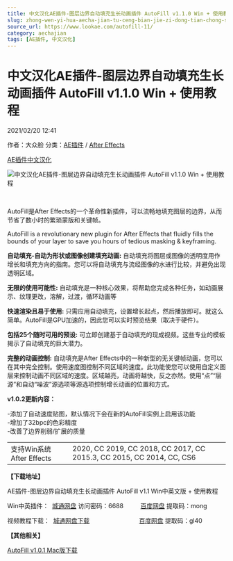 ```yaml
---
title: 中文汉化AE插件-图层边界自动填充生长动画插件 AutoFill v1.1.0 Win + 使用教程
slug: zhong-wen-yi-hua-aecha-jian-tu-ceng-bian-jie-zi-dong-tian-chong-sheng-chang-dong-hua-cha-jian-autofill-v1-1-0-win-shi-yong-jiao-cheng
source_url: https://www.lookae.com/autofill-11/
category: aechajian
tags: [AE插件, 中文汉化]
---
```

# 中文汉化AE插件-图层边界自动填充生长动画插件 AutoFill v1.1.0 Win + 使用教程

2021/02/20 12:41

作者：大众脸
分类：[AE插件](https://www.lookae.com/after-effects/aechajian/) / [After Effects](https://www.lookae.com/after-effects/)

[AE插件](https://www.lookae.com/tag/ae%e6%8f%92%e4%bb%b6/)[中文汉化](https://www.lookae.com/tag/%e4%b8%ad%e6%96%87%e6%b1%89%e5%8c%96/)

![中文汉化AE插件-图层边界自动填充生长动画插件 AutoFill v1.1.0 Win + 使用教程](https://www.lookae.com/wp-content/uploads/2020/09/AutoFill.jpg "中文汉化AE插件-图层边界自动填充生长动画插件 AutoFill v1.1.0 Win + 使用教程-LookAE.com")

[﻿﻿﻿](https://cloud.video.taobao.com//play/u/705956171/p/1/e/6/t/1/279977807409.mp4)

AutoFill是After Effects的一个革命性新插件，可以流畅地填充图层的边界，从而节省了数小时的繁琐蒙版和关键帧。

AutoFill is a revolutionary new plugin for After Effects that fluidly fills the bounds of your layer to save you hours of tedious masking & keyframing.

**自动填充-自动为形状或图像创建填充动画:** 自动填充将图层或图像的透明度用作增长和填充方向的指南。您可以将自动填充与流经图像的水进行比较，并避免出现透明区域。

**无限的使用可能性:** 自动填充是一种核心效果，将帮助您完成各种任务，如动画展示、纹理更改，溶解，过渡，循环动画等

**快速渲染且易于使用:** 只需应用自动填充，设置增长起点，然后播放即可。就这么简单。AutoFill是GPU加速的，因此您可以实时预览结果（取决于硬件）。

**包括25个随时可用的预设:** 可立即创建基于自动填充的现成视频。这些专业的模板揭示了自动填充的巨大潜力。

**完整的动画控制:** 自动填充是After Effects中的一种新型的无关键帧动画，您可以在其中完全控制。使用速度图控制不同区域的速度。此功能使您可以使用自定义图层来控制动画不同区域的速度。区域越亮，动画将越快，反之亦然。使用“点”“层源”和自动“噪波”源选项等源选项控制增长动画的位置和方式。

**v1.0.2更新内容：**

-添加了自动速度贴图，默认情况下会在新的AutoFill实例上启用该功能  
-增加了32bpc的色彩精度  
-改善了边界削弱/扩展的质量

|  |  |
| --- | --- |
| 支持Win系统 After Effects | 2020, CC 2019, CC 2018, CC 2017, CC 2015.3, CC 2015, CC 2014, CC, CS6 |

**【下载地址】**

AE插件-图层边界自动填充生长动画插件 AutoFill v1.1 Win中英文版 + 使用教程

Win中英插件：  [城通网盘](https://089u.com/f/680462-482972133-961158) 访问密码：6688          [百度网盘](https://pan.baidu.com/s/1yXl92DeDufPwsvmvxCXhwg) 提取码：mong

视频教程下载：  [城通网盘下载](https://089u.com/file/680462-461545167)                             [百度网盘](https://pan.baidu.com/s/18--fk2TQEF4sAtnKyxNhnQ) 提取码：gl40

**【其他相关】**

[AutoFill v1.0.1 Mac版下载](https://www.lookae.com/autofill-101/)

